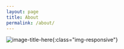 ```yaml
---
layout: page
title: About
permalink: /about/
---
```


![image-title-here](https://i.ibb.co/JHhcfHs/image.png){:class="img-responsive"}
